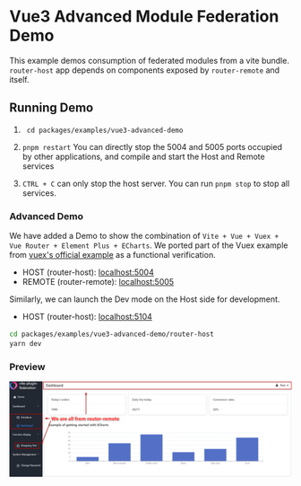 # Vue3 Advanced Module Federation Demo

This example demos consumption of federated modules from a vite bundle. `router-host` app depends on components exposed by `router-remote` and itself.

## Running Demo

1. ``` cd packages/examples/vue3-advanced-demo```

2. ```pnpm restart``` You can directly stop the 5004 and 5005 ports occupied by other applications, and compile and start the Host and Remote services

3. `CTRL + C` can only stop the host server. You can run `pnpm stop` to stop all services.

### Advanced Demo
We have added a Demo to show the combination of `Vite + Vue + Vuex + Vue Router + Element Plus + ECharts`.
We ported part of the Vuex example from [vuex's official example](https://github.com/vuejs/vuex/tree/4.0/examples/classic/shopping-cart) as a functional verification.

- HOST (router-host): [localhost:5004](http://localhost:5004/)
- REMOTE (router-remote): [localhost:5005](http://localhost:5005/)

Similarly, we can launch the Dev mode on the Host side for development.
- HOST (router-host): [localhost:5104](http://localhost:5104/)
```bash
cd packages/examples/vue3-advanced-demo/router-host
yarn dev
```

### Preview
![image-20211210105354887](README-Preview-Image)
